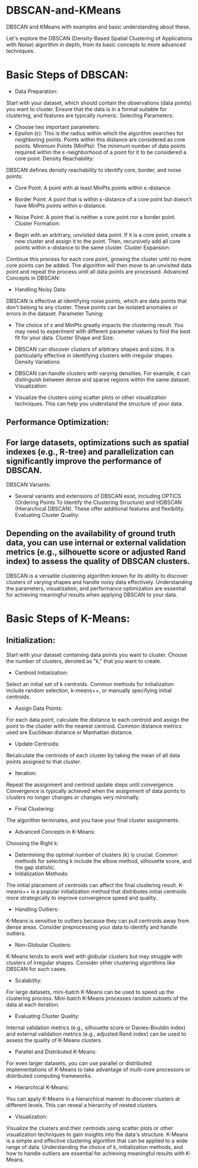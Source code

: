 # DBSCAN-and-KMeans
DBSCAN and KMeans with examples and basic understanding about these.

Let's explore the DBSCAN (Density-Based Spatial Clustering of Applications with Noise) algorithm in depth, from its basic concepts to more advanced techniques.

# Basic Steps of DBSCAN:

- Data Preparation:

Start with your dataset, which should contain the observations (data points) you want to cluster. Ensure that the data is in a format suitable for clustering, and features are typically numeric.
Selecting Parameters:

- Choose two important parameters:
- Epsilon (ε): This is the radius within which the algorithm searches for neighboring points. Points within this distance are considered as core points.
Minimum Points (MinPts): The minimum number of data points required within the ε-neighborhood of a point for it to be considered a core point.
Density Reachability:

DBSCAN defines density reachability to identify core, border, and noise points:
- Core Point: A point with at least MinPts points within ε-distance.
- Border Point: A point that is within ε-distance of a core point but doesn't have MinPts points within ε-distance.
- Noise Point: A point that is neither a core point nor a border point.
Cluster Formation:

- Begin with an arbitrary, unvisited data point. If it is a core point, create a new cluster and assign it to the point. Then, recursively add all core points within ε-distance to the same cluster.
Cluster Expansion:

Continue this process for each core point, growing the cluster until no more core points can be added. The algorithm will then move to an unvisited data point and repeat the process until all data points are processed.
Advanced Concepts in DBSCAN:

- Handling Noisy Data:

DBSCAN is effective at identifying noise points, which are data points that don't belong to any cluster. These points can be isolated anomalies or errors in the dataset.
Parameter Tuning:

- The choice of ε and MinPts greatly impacts the clustering result. You may need to experiment with different parameter values to find the best fit for your data.
Cluster Shape and Size:

- DBSCAN can discover clusters of arbitrary shapes and sizes. It is particularly effective in identifying clusters with irregular shapes.
Density Variations:

- DBSCAN can handle clusters with varying densities. For example, it can distinguish between dense and sparse regions within the same dataset.
Visualization:

- Visualize the clusters using scatter plots or other visualization techniques. This can help you understand the structure of your data.
## Performance Optimization:

## For large datasets, optimizations such as spatial indexes (e.g., R-tree) and parallelization can significantly improve the performance of DBSCAN.
DBSCAN Variants:

- Several variants and extensions of DBSCAN exist, including OPTICS (Ordering Points To Identify the Clustering Structure) and HDBSCAN (Hierarchical DBSCAN). These offer additional features and flexibility.
Evaluating Cluster Quality:

## Depending on the availability of ground truth data, you can use internal or external validation metrics (e.g., silhouette score or adjusted Rand index) to assess the quality of DBSCAN clusters.
DBSCAN is a versatile clustering algorithm known for its ability to discover clusters of varying shapes and handle noisy data effectively. Understanding the parameters, visualization, and performance optimization are essential for achieving meaningful results when applying DBSCAN to your data.


# Basic Steps of K-Means:

## Initialization:

Start with your dataset containing data points you want to cluster. Choose the number of clusters, denoted as "k," that you want to create.
- Centroid Initialization:

Select an initial set of k centroids. Common methods for initialization include random selection, k-means++, or manually specifying initial centroids.
- Assign Data Points:

For each data point, calculate the distance to each centroid and assign the point to the cluster with the nearest centroid. Common distance metrics used are Euclidean distance or Manhattan distance.
- Update Centroids:

Recalculate the centroids of each cluster by taking the mean of all data points assigned to that cluster.
- Iteration:

Repeat the assignment and centroid update steps until convergence. Convergence is typically achieved when the assignment of data points to clusters no longer changes or changes very minimally.
- Final Clustering:

The algorithm terminates, and you have your final cluster assignments.
- Advanced Concepts in K-Means:

Choosing the Right k:

- Determining the optimal number of clusters (k) is crucial. Common methods for selecting k include the elbow method, silhouette score, and the gap statistic.
- Initialization Methods:

The initial placement of centroids can affect the final clustering result. K-means++ is a popular initialization method that distributes initial centroids more strategically to improve convergence speed and quality.
- Handling Outliers:

K-Means is sensitive to outliers because they can pull centroids away from dense areas. Consider preprocessing your data to identify and handle outliers.
- Non-Globular Clusters:

K-Means tends to work well with globular clusters but may struggle with clusters of irregular shapes. Consider other clustering algorithms like DBSCAN for such cases.
- Scalability:

For large datasets, mini-batch K-Means can be used to speed up the clustering process. Mini-batch K-Means processes random subsets of the data at each iteration.
- Evaluating Cluster Quality:

Internal validation metrics (e.g., silhouette score or Davies-Bouldin index) and external validation metrics (e.g., adjusted Rand index) can be used to assess the quality of K-Means clusters.
- Parallel and Distributed K-Means:

For even larger datasets, you can use parallel or distributed implementations of K-Means to take advantage of multi-core processors or distributed computing frameworks.
- Hierarchical K-Means:

You can apply K-Means in a hierarchical manner to discover clusters at different levels. This can reveal a hierarchy of nested clusters.
- Visualization:

Visualize the clusters and their centroids using scatter plots or other visualization techniques to gain insights into the data's structure.
K-Means is a simple and effective clustering algorithm that can be applied to a wide range of data. Understanding the choice of k, initialization methods, and how to handle outliers are essential for achieving meaningful results with K-Means.







